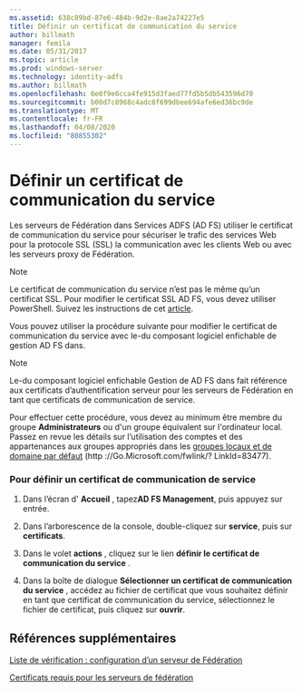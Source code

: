 ```yaml
---
ms.assetid: 638c89bd-87e6-484b-9d2e-8ae2a74227e5
title: Définir un certificat de communication du service
author: billmath
manager: femila
ms.date: 05/31/2017
ms.topic: article
ms.prod: windows-server
ms.technology: identity-adfs
ms.author: billmath
ms.openlocfilehash: 6e0f9e6cca4fe915d3faed77fd5b5db543596d70
ms.sourcegitcommit: b00d7c8968c4adc8f699dbee694afe6ed36bc9de
ms.translationtype: MT
ms.contentlocale: fr-FR
ms.lasthandoff: 04/08/2020
ms.locfileid: "80855302"
---
```

# <a name="set-a-service-communications-certificate"></a>Définir un certificat de communication du service


Les serveurs de Fédération dans Services ADFS \(AD FS\) utiliser le certificat de communication du service pour sécuriser le trafic des services Web pour la protocole SSL \(SSL\) la communication avec les clients Web ou avec les serveurs proxy de Fédération.

> [!NOTE]  
> Le certificat de communication du service n’est pas le même qu’un certificat SSL. Pour modifier le certificat SSL AD FS, vous devez utiliser PowerShell. Suivez les instructions de cet [article](https://docs.microsoft.com/windows-server/identity/ad-fs/operations/manage-ssl-certificates-ad-fs-wap).


Vous pouvez utiliser la procédure suivante pour modifier le certificat de communication du service avec le\-du composant logiciel enfichable de gestion AD FS dans.  

> [!NOTE]  
> Le\-du composant logiciel enfichable Gestion de AD FS dans fait référence aux certificats d’authentification serveur pour les serveurs de Fédération en tant que certificats de communication de service.  

Pour effectuer cette procédure, vous devez au minimum être membre du groupe **Administrateurs** ou d'un groupe équivalent sur l'ordinateur local.  Passez en revue les détails sur l’utilisation des comptes et des appartenances aux groupes appropriés dans les [groupes locaux et de domaine par défaut](https://go.microsoft.com/fwlink/?LinkId=83477) \(http :\/\/Go.Microsoft.com\/fwlink\/? LinkId\=83477\).   

### <a name="to-set-a-service-communications-certificate"></a>Pour définir un certificat de communication de service  

1.  Dans l’écran d' **Accueil** , tapez**AD FS Management**, puis appuyez sur entrée.  

2.  Dans l’arborescence de la console, double\-cliquez sur **service**, puis sur **certificats**.  

3.  Dans le volet **actions** , cliquez sur le lien **définir le certificat de communication du service** .  

4.  Dans la boîte de dialogue **Sélectionner un certificat de communication du service** , accédez au fichier de certificat que vous souhaitez définir en tant que certificat de communication du service, sélectionnez le fichier de certificat, puis cliquez sur **ouvrir**.  

## <a name="additional-references"></a>Références supplémentaires  
[Liste de vérification : configuration d’un serveur de Fédération](Checklist--Setting-Up-a-Federation-Server.md)  

[Certificats requis pour les serveurs de fédération](https://technet.microsoft.com/library/dd807040.aspx)  
